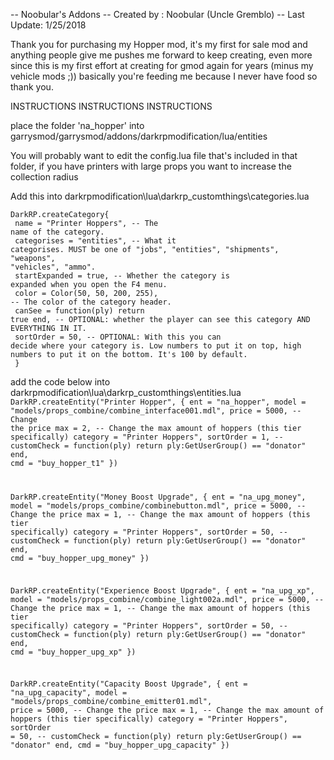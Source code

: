 -- Noobular's Addons
-- Created by : Noobular (Uncle Gremblo)
-- Last Update: 1/25/2018

Thank you for purchasing my Hopper mod, it's my first for sale mod and anything people give me pushes me forward to keep creating, 
even more since this is my first effort at creating for gmod again for years (minus my vehicle mods ;)) 
basically you're feeding me because I never have food so thank you.


INSTRUCTIONS
INSTRUCTIONS
INSTRUCTIONS

place the folder 'na_hopper' into garrysmod/garrysmod/addons/darkrpmodification/lua/entities

You will probably want to edit the config.lua file that's included in that folder, if you have printers with large props you want to increase the collection radius



Add this into darkrpmodification\lua\darkrp_customthings\categories.lua

<code>DarkRP.createCategory{ <br>
    name = "Printer Hoppers", -- The name of the category.<br>
    categorises = "entities", -- What it categorises. MUST be one of "jobs", "entities", "shipments", "weapons", "vehicles", "ammo".<br>
    startExpanded = true, -- Whether the category is expanded when you open the F4 menu.<br>
    color = Color(50, 50, 200, 255), -- The color of the category header.<br>
    canSee = function(ply) return true end, -- OPTIONAL: whether the player can see this category AND EVERYTHING IN IT.<br>
    sortOrder = 50, -- OPTIONAL: With this you can decide where your category is. Low numbers to put it on top, high numbers to put it on the bottom. It's 100 by default.<br>
}</code>





add the code below into darkrpmodification\lua\darkrp_customthings\entities.lua
<code>
DarkRP.createEntity("Printer Hopper", {
    ent = "na_hopper",
    model = "models/props_combine/combine_interface001.mdl",
    price = 5000, -- Change the price
    max = 2,      -- Change the max amount of hoppers (this tier specifically)
    category = "Printer Hoppers",
    sortOrder = 1,
   -- customCheck = function(ply) return ply:GetUserGroup() == "donator" end,
    cmd = "buy_hopper_t1"
})

DarkRP.createEntity("Money Boost Upgrade", {
    ent = "na_upg_money",
    model = "models/props_combine/combinebutton.mdl",
    price = 5000, -- Change the price
    max = 1,      -- Change the max amount of hoppers (this tier specifically)
    category = "Printer Hoppers",
    sortOrder = 50,
    -- customCheck = function(ply) return ply:GetUserGroup() == "donator" end,
    cmd = "buy_hopper_upg_money"
})

DarkRP.createEntity("Experience Boost Upgrade", {
    ent = "na_upg_xp",
    model = "models/props_combine/combine_light002a.mdl",
    price = 5000, -- Change the price
    max = 1,      -- Change the max amount of hoppers (this tier specifically)
    category = "Printer Hoppers",
    sortOrder = 50,
    -- customCheck = function(ply) return ply:GetUserGroup() == "donator" end,
    cmd = "buy_hopper_upg_xp"
})

DarkRP.createEntity("Capacity Boost Upgrade", {
    ent = "na_upg_capacity",
    model = "models/props_combine/combine_emitter01.mdl",
    price = 5000, -- Change the price
    max = 1,      -- Change the max amount of hoppers (this tier specifically)
    category = "Printer Hoppers",
    sortOrder = 50,
    -- customCheck = function(ply) return ply:GetUserGroup() == "donator" end,
    cmd = "buy_hopper_upg_capacity"
})

</code>